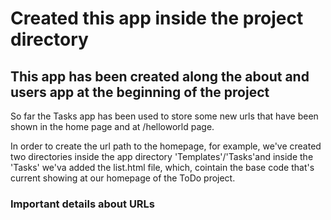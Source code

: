 # Created this app inside the project directory

## This app has been created along the about and users app at the beginning of the project

So far the Tasks app has been used to store some new urls that have been shown in the home page and at /helloworld page.

In order to create the url path to the homepage, for example, we've created two directories inside the app directory
'Templates'/'Tasks'and inside the 'Tasks' we'va added the list.html file, which, cointain the base code that's current showing at our homepage of the ToDo project.

### Important details about URLs 

